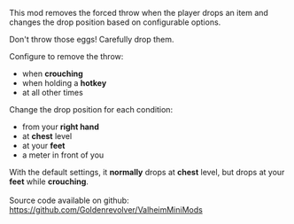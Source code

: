 This mod removes the forced throw when the player drops an item and changes the drop position based on configurable options.

Don't throw those eggs! Carefully drop them.

Configure to remove the throw:
- when **crouching**
- when holding a **hotkey**
- at all other times

Change the drop position for each condition:
- from your **right hand**
- at **chest** level
- at your **feet**
- a meter in front of you

With the default settings, it **normally** drops at **chest** level, but drops at your **feet** while **crouching**.
\
\
Source code available on github: https://github.com/Goldenrevolver/ValheimMiniMods